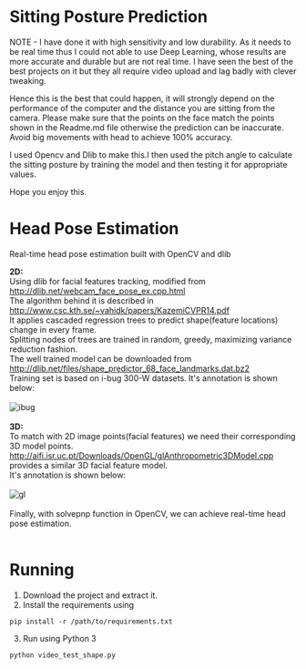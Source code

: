 # Sitting Posture Prediction

NOTE - I have done it with high sensitivity and low durability.
As it needs to be real time thus I could not able to use Deep Learning, whose results are more accurate and durable but are not real time. I have seen the best of the best projects on it but they all require video upload and lag badly with clever tweaking.

Hence this is the best that could happen, it will strongly depend on the performance of the computer and the distance you are sitting from the camera. Please make sure that the points on the face match the points shown in the Readme.md file otherwise the prediction can be inaccurate. Avoid big movements with head to achieve 100% accuracy.

I used Opencv and Dlib to make this.I then used the pitch angle to calculate the sitting posture by training the model and then testing it for appropriate values.

Hope you enjoy this.

# Head Pose Estimation
Real-time head pose estimation built with OpenCV and dlib 

<b>2D:</b><br>Using dlib for facial features tracking, modified from http://dlib.net/webcam_face_pose_ex.cpp.html
<br>The algorithm behind it is described in http://www.csc.kth.se/~vahidk/papers/KazemiCVPR14.pdf
<br>It applies cascaded regression trees to predict shape(feature locations) change in every frame.
<br>Splitting nodes of trees are trained in random, greedy, maximizing variance reduction fashion.
<br>The well trained model can be downloaded from http://dlib.net/files/shape_predictor_68_face_landmarks.dat.bz2 
<br>Training set is based on i-bug 300-W datasets. It's annotation is shown below:<br><br>
![ibug](https://cloud.githubusercontent.com/assets/16308037/24229391/1910e9cc-0fb4-11e7-987b-0fecce2c829e.JPG)
<br><br>
<b>3D:</b><br>To match with 2D image points(facial features) we need their corresponding 3D model points. 
<br>http://aifi.isr.uc.pt/Downloads/OpenGL/glAnthropometric3DModel.cpp provides a similar 3D facial feature model.
<br>It's annotation is shown below:<br><br>
![gl](https://cloud.githubusercontent.com/assets/16308037/24229340/ea8bad94-0fb3-11e7-9e1d-0a2217588ba4.jpg)
<br><br>
Finally, with solvepnp function in OpenCV, we can achieve real-time head pose estimation.
<br><br>

# Running

1. Download the project and extract it.
2. Install the requirements using <br>
```
pip install -r /path/to/requirements.txt
```
3. Run using Python 3 <br>
```
python video_test_shape.py
```
